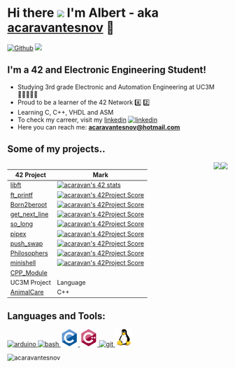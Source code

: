 # Hi there <img src="https://raw.githubusercontent.com/MartinHeinz/MartinHeinz/master/wave.gif" width="30px"> I'm Albert - aka [acaravantesnov](https://github.com/acaravantesnov) 🚀

[![Github](https://img.shields.io/github/followers/acaravantesnov?label=Follow&style=social)](https://github.com/acaravantesnov)
![](https://visitor-badge.laobi.icu/badge?page_id=acaravantesnov.acaravantesnov)

## I'm a 42 and Electronic Engineering Student!

-  Studying 3rd grade Electronic and Automation Engineering at UC3M 👨🏻‍🎓🇪🇸
-  Proud to be a learner of the 42 Network 4️⃣ 2️⃣
-  Learning C, C++, VHDL and ASM
-  To check my carreer, visit my [linkedin](https://www.linkedin.com/in/albertocaravantes/)   [<img alt="linkedin" width="12px" src="https://upload.wikimedia.org/wikipedia/commons/c/ca/LinkedIn_logo_initials.png" />](https://github.com/acaravantesnov)
-  Here you can reach me: **acaravantesnov@hotmail.com**

## Some of my projects..

<a href="https://github.com/acaravantesnov/42-Cursus">
  <img align="right" src="https://badge42.herokuapp.com/api/stats/acaravan?privacyName=true" />
</a>
<a href="https://github.com/42-Cursus/C-Piscine">
  <img align="right" src="https://badge42.herokuapp.com/api/stats/acaravan?cursus=C%20Piscine&privacyName=true" />
</a>

| 42 Project       | Mark                                                                                                                                          |
|---------------|--------------------------------------------------------------------------------------------------------------------------------------------------|
| [libft](https://github.com/acaravantesnov/42-Cursus/tree/main/libft)         | [![acaravan's 42 stats](https://badge42.vercel.app/api/v2/cl2mpbcdo004009l6d3xsxvnu/stats?cursusId=21&coalitionId=66)](https://github.com/JaeSeoKim/badge42)                  |
| [ft_printf](https://github.com/acaravantesnov/42-Cursus/tree/main/ft_printf)         | [![acaravan's 42Project Score](https://badge42.herokuapp.com/api/project/acaravan/ft_printf)](https://badge42.herokuapp.com/api/project/acaravan/ft_printf)                  |
| [Born2beroot](https://github.com/acaravantesnov/42-Cursus/tree/main/Born2beroot)         | [![acaravan's 42Project Score](https://badge42.herokuapp.com/api/project/acaravan/Born2beroot)](https://badge42.herokuapp.com/api/project/acaravan/Born2beroot)                  |
| [get_next_line](https://github.com/acaravantesnov/42-Cursus/tree/main/get_next_line)         | [![acaravan's 42Project Score](https://badge42.herokuapp.com/api/project/acaravan/get_next_line)](https://badge42.herokuapp.com/api/project/acaravan/get_next_line)                  |
| [so_long](https://github.com/acaravantesnov/42-Cursus/tree/main/so_long)         | [![acaravan's 42Project Score](https://badge42.herokuapp.com/api/project/acaravan/so_long)](https://badge42.herokuapp.com/api/project/acaravan/so_long)                  |
| [pipex](https://github.com/acaravantesnov/42-Cursus/tree/main/pipex)         | [![acaravan's 42Project Score](https://badge42.herokuapp.com/api/project/acaravan/pipex)](https://badge42.herokuapp.com/api/project/acaravan/pipex)                  |
| [push_swap](https://github.com/acaravantesnov/42-Cursus/tree/main/push_swap)         | [![acaravan's 42Project Score](https://badge42.herokuapp.com/api/project/acaravan/push_swap)](https://badge42.herokuapp.com/api/project/acaravan/push_swap)                  |
| [Philosophers](https://github.com/acaravantesnov/42-Cursus/tree/main/Philosophers)         | [![acaravan's 42Project Score](https://badge42.herokuapp.com/api/project/acaravan/Philosophers)](https://badge42.herokuapp.com/api/project/acaravan/Philosophers)                  |
| [minishell](https://github.com/acaravantesnov/42-Cursus/tree/main/minishell)         | [![acaravan's 42Project Score](https://badge42.herokuapp.com/api/project/acaravan/minishell)](https://badge42.herokuapp.com/api/project/acaravan/minishell)                  |
| [CPP_Module](https://github.com/acaravantesnov/42-Cursus/tree/main/CPP_Module)         |                   |
| UC3M Project    | Language                                                                                                                             |
| [AnimalCare](https://github.com/acaravantesnov/AnimalCare)         | C++                                                                               |

## Languages and Tools:

<p align="left"> <a href="https://www.arduino.cc/" target="_blank" rel="noreferrer"> <img src="https://cdn.worldvectorlogo.com/logos/arduino-1.svg" alt="arduino" width="40" height="40"/> </a> <a href="https://www.gnu.org/software/bash/" target="_blank" rel="noreferrer"> <img src="https://www.vectorlogo.zone/logos/gnu_bash/gnu_bash-icon.svg" alt="bash" width="40" height="40"/> </a> <a href="https://www.cprogramming.com/" target="_blank" rel="noreferrer"> <img src="https://raw.githubusercontent.com/devicons/devicon/master/icons/c/c-original.svg" alt="c" width="40" height="40"/> </a> <a href="https://www.w3schools.com/cpp/" target="_blank" rel="noreferrer"> <img src="https://raw.githubusercontent.com/devicons/devicon/master/icons/cplusplus/cplusplus-original.svg" alt="cplusplus" width="40" height="40"/> </a> <a href="https://git-scm.com/" target="_blank" rel="noreferrer"> <img src="https://www.vectorlogo.zone/logos/git-scm/git-scm-icon.svg" alt="git" width="40" height="40"/> </a> <a href="https://www.linux.org/" target="_blank" rel="noreferrer"> <img src="https://raw.githubusercontent.com/devicons/devicon/master/icons/linux/linux-original.svg" alt="linux" width="40" height="40"/> </a> </p>

<p><img align="left" src="https://github-readme-stats.vercel.app/api/top-langs?username=acaravantesnov&show_icons=true&locale=en&layout=compact" alt="acaravantesnov" /></p>

